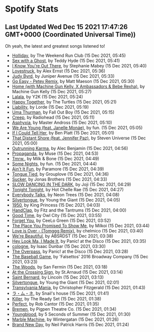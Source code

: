 
# Spotify Stats
## Last Updated Wed Dec 15 2021 17:47:26 GMT+0000 (Coordinated Universal Time))

Oh yeah, the latest and greatest songs listened to!

- [Holliday](https://www.last.fm/music/The+Weekend+Run+Club/_/Holliday), by The Weekend Run Club (15 Dec 2021, 05:45)
- [Sex with a Ghost](https://www.last.fm/music/Teddy+Hyde/_/Sex+with+a+Ghost), by Teddy Hyde (15 Dec 2021, 05:41)
- [I Know You're Out There](https://www.last.fm/music/Stephanie+Mabey/_/I+Know+You%27re+Out+There), by Stephanie Mabey (15 Dec 2021, 05:40)
- [Lovestruck](https://www.last.fm/music/Alex+Ernst/_/Lovestruck), by Alex Ernst (15 Dec 2021, 05:36)
- [Judy Byrd](https://www.last.fm/music/Juniper+Avenue/_/Judy+Byrd), by Juniper Avenue (15 Dec 2021, 05:33)
- [Go Easy - Petey Remix](https://www.last.fm/music/Matt+Maeson/_/Go+Easy+-+Petey+Remix), by Matt Maeson (15 Dec 2021, 05:30)
- [Home (with Machine Gun Kelly, X Ambassadors & Bebe Rexha)](https://www.last.fm/music/Machine+Gun+Kelly/_/Home+(with+Machine+Gun+Kelly,+X+Ambassadors+&+Bebe+Rexha)), by Machine Gun Kelly (15 Dec 2021, 05:27)
- [Lalala](https://www.last.fm/music/Y2K/_/Lalala), by Y2K (15 Dec 2021, 05:24)
- [Happy Together](https://www.last.fm/music/The+Turtles/_/Happy+Together), by The Turtles (15 Dec 2021, 05:21)
- [Liability](https://www.last.fm/music/Lorde/_/Liability), by Lorde (15 Dec 2021, 05:19)
- [Uma Thurman](https://www.last.fm/music/Fall+Out+Boy/_/Uma+Thurman), by Fall Out Boy (15 Dec 2021, 05:15)
- [Creep](https://www.last.fm/music/Radiohead/_/Creep), by Radiohead (15 Dec 2021, 05:11)
- [Asphyxia](https://www.last.fm/music/Master+Andross/_/Asphyxia), by Master Andross (15 Dec 2021, 05:10)
- [We Are Young (feat. Janelle Monáe)](https://www.last.fm/music/fun./_/We+Are+Young+(feat.+Janelle+Mon%C3%A1e)), by fun. (15 Dec 2021, 05:05)
- [If I Could Tell Her](https://www.last.fm/music/Ben+Platt/_/If+I+Could+Tell+Her), by Ben Platt (15 Dec 2021, 05:01)
- [That Distant Shore (feat. Jennifer Paz)](https://www.last.fm/music/Steven+Universe/_/That+Distant+Shore+(feat.+Jennifer+Paz)), by Steven Universe (15 Dec 2021, 05:00)
- [Outrunning Karma](https://www.last.fm/music/Alec+Benjamin/_/Outrunning+Karma), by Alec Benjamin (15 Dec 2021, 04:56)
- [Propaganda](https://www.last.fm/music/Muse/_/Propaganda), by Muse (15 Dec 2021, 04:53)
- [Tmrw.](https://www.last.fm/music/Milk+&+Bone/_/Tmrw.), by Milk & Bone (15 Dec 2021, 04:49)
- [Some Nights](https://www.last.fm/music/fun./_/Some+Nights), by fun. (15 Dec 2021, 04:44)
- [Ain't It Fun](https://www.last.fm/music/Paramore/_/Ain%27t+It+Fun), by Paramore (15 Dec 2021, 04:39)
- [Tongue Tied](https://www.last.fm/music/Grouplove/_/Tongue+Tied), by Grouplove (15 Dec 2021, 04:36)
- [Sucker](https://www.last.fm/music/Jonas+Brothers/_/Sucker), by Jonas Brothers (15 Dec 2021, 04:33)
- [SLOW DANCING IN THE DARK](https://www.last.fm/music/Joji/_/SLOW+DANCING+IN+THE+DARK), by Joji (15 Dec 2021, 04:29)
- [Tonight Tonight](https://www.last.fm/music/Hot+Chelle+Rae/_/Tonight+Tonight), by Hot Chelle Rae (15 Dec 2021, 04:27)
- [Everybody Talks](https://www.last.fm/music/Neon+Trees/_/Everybody+Talks), by Neon Trees (15 Dec 2021, 04:08)
- [Silvertongue](https://www.last.fm/music/Young+the+Giant/_/Silvertongue), by Young the Giant (15 Dec 2021, 04:05)
- [1950](https://www.last.fm/music/King+Princess/_/1950), by King Princess (15 Dec 2021, 04:03)
- [HandClap](https://www.last.fm/music/Fitz+and+the+Tantrums/_/HandClap), by Fitz and the Tantrums (15 Dec 2021, 04:00)
- [Good Time](https://www.last.fm/music/Owl+City/_/Good+Time), by Owl City (15 Dec 2021, 03:55)
- [Forget You](https://www.last.fm/music/CeeLo+Green/_/Forget+You), by CeeLo Green (15 Dec 2021, 03:52)
- [The Place You Promised To Show Me](https://www.last.fm/music/Milkoi/_/The+Place+You+Promised+To+Show+Me), by Milkoi (15 Dec 2021, 03:44)
- [Love is Over - (Tomggg Remix)](https://www.last.fm/music/chelmico/_/Love+is+Over+-+(Tomggg+Remix)), by chelmico (15 Dec 2021, 03:40)
- [We're Beautiful](https://www.last.fm/music/ABSRDST/_/We%27re+Beautiful), by ABSRDST (15 Dec 2021, 03:38)
- [Hey Look Ma, I Made It](https://www.last.fm/music/Panic!+at+the+Disco/_/Hey+Look+Ma,+I+Made+It), by Panic! at the Disco (15 Dec 2021, 03:35)
- [cologne](https://www.last.fm/music/Isaac+Dunbar/_/cologne), by Isaac Dunbar (15 Dec 2021, 03:30)
- [The Overpass](https://www.last.fm/music/Panic!+at+the+Disco/_/The+Overpass), by Panic! at the Disco (15 Dec 2021, 03:28)
- [The Baseball Game](https://www.last.fm/music/%27Falsettos%27+2016+Broadway+Company/_/The+Baseball+Game), by 'Falsettos' 2016 Broadway Company (15 Dec 2021, 03:23)
- [The Woods](https://www.last.fm/music/San+Fermin/_/The+Woods), by San Fermin (15 Dec 2021, 03:18)
- [At the Crossing Sign](https://www.last.fm/music/St.Arnaud/_/At+the+Crossing+Sign), by St.Arnaud (15 Dec 2021, 03:14)
- [Saint Bernard](https://www.last.fm/music/Lincoln/_/Saint+Bernard), by Lincoln (15 Dec 2021, 03:13)
- [Silvertongue](https://www.last.fm/music/Young+the+Giant/_/Silvertongue), by Young the Giant (15 Dec 2021, 02:01)
- [Transylvania Mania](https://www.last.fm/music/Christopher+Fitzgerald/_/Transylvania+Mania), by Christopher Fitzgerald (15 Dec 2021, 01:43)
- [ラ・ム・ネ](https://www.last.fm/music/Snail%27s+house/_/%E3%83%A9%E3%83%BB%E3%83%A0%E3%83%BB%E3%83%8D), by Snail's house (15 Dec 2021, 01:41)
- [Killer](https://www.last.fm/music/The+Ready+Set/_/Killer), by The Ready Set (15 Dec 2021, 01:38)
- [Perfect](https://www.last.fm/music/Rob+Cantor/_/Perfect), by Rob Cantor (15 Dec 2021, 01:35)
- [Bremen](https://www.last.fm/music/Pigpen+Theatre+Co./_/Bremen), by Pigpen Theatre Co. (15 Dec 2021, 01:34)
- [Youngblood](https://www.last.fm/music/5+Seconds+of+Summer/_/Youngblood), by 5 Seconds of Summer (15 Dec 2021, 01:30)
- [Marble Machine](https://www.last.fm/music/Wintergatan/_/Marble+Machine), by Wintergatan (15 Dec 2021, 01:26)
- [Brand New Day](https://www.last.fm/music/Neil+Patrick+Harris/_/Brand+New+Day), by Neil Patrick Harris (15 Dec 2021, 01:24)
